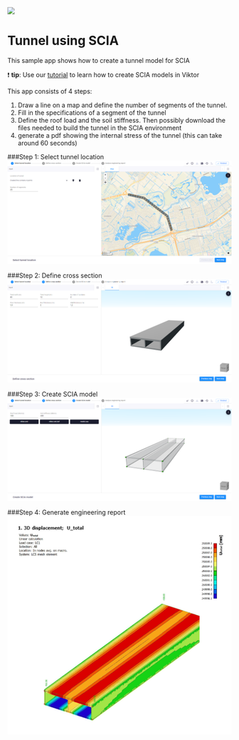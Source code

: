 ![](https://img.shields.io/badge/SDK-v12.9.0-blue) <Please check version is the same as specified in requirements.txt>

# Tunnel using SCIA
This sample app shows how to create a tunnel model for SCIA

❗ **tip**: Use our [tutorial](https://docs.viktor.ai/docs/guides/tutorials/scia-model) 
to learn how to create SCIA models in Viktor

This app consists of 4 steps:

1. Draw a line on a map and define the number of segments of the tunnel.
2. Fill in the specifications of a segment of the tunnel
3. Define the roof load and the soil stiffness. Then possibly download the files needed to build the tunnel in the SCIA environment
4. generate a pdf showing the internal stress of the tunnel (this can take around 60 seconds)

###Step 1: Select tunnel location
![](manifest/groene_boog_tunnel.png)

###Step 2: Define cross section
![](manifest/tunnel_segment.png)

###Step 3: Create SCIA model
![](manifest/tunnel_scia_model.png)

###Step 4: Generate engineering report
![](manifest/engineering_report.png)
